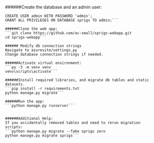 ######Create the database and an admin user:

```CREATE DATABASE sprigs;
CREATE USER admin WITH PASSWORD 'admin';
GRANT ALL PRIVILEGES ON DATABASE sprigs TO admin;```

######Clone the web app:
```git clone https://github.com/ac-small/sprigs-webapp.git
cd sprigs-webapp```

###### Modify db connection strings
Navigate to azuresite/settings.py
Change database connection strings if needed.

######Activate virtual environment:
```py -3 -m venv venv
venv\scripts\activate```

######Install required libraries, and migrate db tables and static datasets.
```pip install -r requirements.txt
python manage.py migrate```

######Run the app:
```python manage.py runserver```


######Additional Help:
If you accidentally removed tables and need to rerun migration scripts:
```python manage.py migrate --fake sprigs zero
python manage.py migrate sprigs```